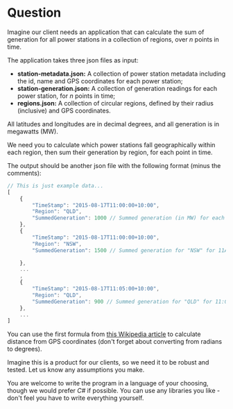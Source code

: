 # Question

Imagine our client needs an application that can calculate the sum of generation
for all power stations in a collection of regions, over *n* points in time.

The application takes three json files as input:
- **station-metadata.json:** A collection of power station metadata including the id, name and GPS coordinates for each power station;
- **station-generation.json:** A collection of generation readings for each power station, for *n* points in time;
- **regions.json:** A collection of circular regions, defined by their radius (inclusive) and GPS coordinates.

All latitudes and longitudes are in decimal degrees, and all generation is in megawatts (MW).

We need you to calculate which power stations fall geographically within each region, then sum their generation by region, for each point in time.

The output should be another json file with the following format (minus the comments):

~~~javascript
// This is just example data...
[
	{
		"TimeStamp": "2015-08-17T11:00:00+10:00",
		"Region": "QLD",
		"SummedGeneration": 1000 // Summed generation (in MW) for each power station in the region "QLD" for 11AM
	},
	{
		"TimeStamp": "2015-08-17T11:00:00+10:00",
		"Region": "NSW",
		"SummedGeneration": 1500 // Summed generation for "NSW" for 11AM

	},
	...
	,
	{
		"TimeStamp": "2015-08-17T11:05:00+10:00",
		"Region": "QLD",
		"SummedGeneration": 900 // Summed generation for "QLD" for 11:05AM
	},
	...
]
~~~

You can use the first formula from [this Wikipedia article](https://en.wikipedia.org/wiki/Great-circle_distance) to calculate distance from GPS coordinates (don't forget about converting from radians to degrees).

Imagine this is a product for our clients, so we need it to be robust and tested. Let us know any assumptions you make.

You are welcome to write the program in a language of your choosing, though we would prefer *C#* if possible. You can use any libraries you like - don't feel you have to write everything yourself.
